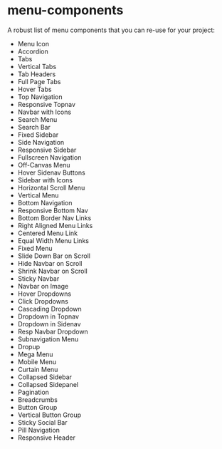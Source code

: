 # menu-components
A robust list of menu components that you can re-use for your project:

* Menu Icon
* Accordion
* Tabs
* Vertical Tabs
* Tab Headers
* Full Page Tabs
* Hover Tabs
* Top Navigation
* Responsive Topnav
* Navbar with Icons
* Search Menu
* Search Bar
* Fixed Sidebar
* Side Navigation
* Responsive Sidebar
* Fullscreen Navigation
* Off-Canvas Menu
* Hover Sidenav Buttons
* Sidebar with Icons
* Horizontal Scroll Menu
* Vertical Menu
* Bottom Navigation
* Responsive Bottom Nav
* Bottom Border Nav Links
* Right Aligned Menu Links
* Centered Menu Link
* Equal Width Menu Links
* Fixed Menu
* Slide Down Bar on Scroll
* Hide Navbar on Scroll
* Shrink Navbar on Scroll
* Sticky Navbar
* Navbar on Image
* Hover Dropdowns
* Click Dropdowns
* Cascading Dropdown
* Dropdown in Topnav
* Dropdown in Sidenav
* Resp Navbar Dropdown
* Subnavigation Menu
* Dropup
* Mega Menu
* Mobile Menu
* Curtain Menu
* Collapsed Sidebar
* Collapsed Sidepanel
* Pagination
* Breadcrumbs
* Button Group
* Vertical Button Group
* Sticky Social Bar
* Pill Navigation
* Responsive Header
